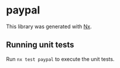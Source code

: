 # paypal

This library was generated with [Nx](https://nx.dev).

## Running unit tests

Run `nx test paypal` to execute the unit tests.
